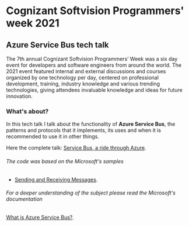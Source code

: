 # Cognizant Softvision Programmers' week 2021

## Azure Service Bus tech talk


The 7th annual Cognizant Softvision Programmers’ Week was a six day event for developers and software engineers from around the world. The 2021 event featured internal and external discussions and courses organized by one technology per day, centered on professional development, training, industry knowledge and various trending technologies, giving attendees invaluable knowledge and ideas for future innovation.

### What's about?

In this tech talk I talk about the functionality of **Azure Service Bus**, the patterns and protocols that it implements, its uses and when it is recommended to use it in other things.


Here the complete talk: [Service Bus, a ride through Azure](https://www.youtube.com/watch?v=wL82DVvfNe8&list=PLh_ocureyz2fjIkZu0mH13MLKAOvtG_58&index=8).


###### The code was based on the Microsoft's samples

- [Sending and Receiving Messages](https://github.com/Azure/azure-sdk-for-net/blob/main/sdk/servicebus/Azure.Messaging.ServiceBus/samples/Sample01_HelloWorld.md).


###### For a deeper understanding of the subject please read the Microsoft's documentation
[What is Azure Service Bus?](https://docs.microsoft.com/en-us/azure/service-bus-messaging/service-bus-messaging-overview).


